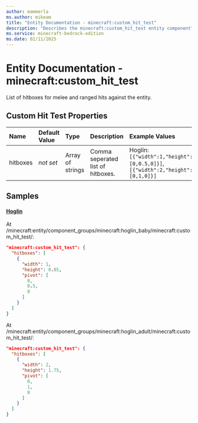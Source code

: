 ```yaml
---
author: mammerla
ms.author: mikeam
title: "Entity Documentation - minecraft:custom_hit_test"
description: "Describes the minecraft:custom_hit_test entity component"
ms.service: minecraft-bedrock-edition
ms.date: 02/11/2025 
---
```


# Entity Documentation - minecraft:custom_hit_test

List of hitboxes for melee and ranged hits against the entity.


## Custom Hit Test Properties

|Name       |Default Value |Type |Description |Example Values |
|:----------|:-------------|:----|:-----------|:------------- |
| hitboxes | *not set* | Array of strings | Comma seperated list of hitboxes. | Hoglin: `[{"width":1,"height":0.85,"pivot":[0,0.5,0]}]`, `[{"width":2,"height":1.75,"pivot":[0,1,0]}]` | 

## Samples

#### [Hoglin](https://github.com/Mojang/bedrock-samples/tree/preview/behavior_pack/entities/hoglin.json)

At /minecraft:entity/component_groups/minecraft:hoglin_baby/minecraft:custom_hit_test/: 

```json
"minecraft:custom_hit_test": {
  "hitboxes": [
    {
      "width": 1,
      "height": 0.85,
      "pivot": [
        0,
        0.5,
        0
      ]
    }
  ]
}
```

At /minecraft:entity/component_groups/minecraft:hoglin_adult/minecraft:custom_hit_test/: 

```json
"minecraft:custom_hit_test": {
  "hitboxes": [
    {
      "width": 2,
      "height": 1.75,
      "pivot": [
        0,
        1,
        0
      ]
    }
  ]
}
```
